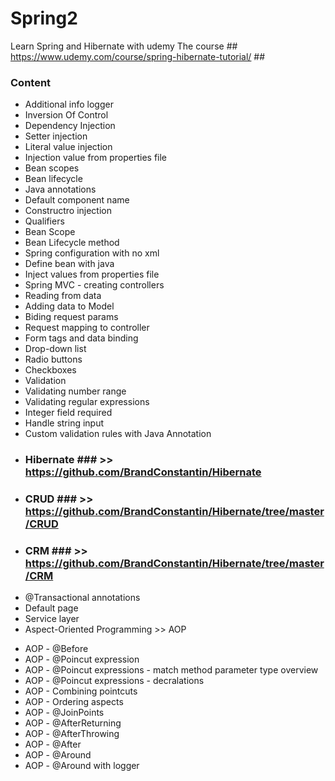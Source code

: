 # Spring2
Learn Spring and Hibernate with udemy
The course ## https://www.udemy.com/course/spring-hibernate-tutorial/ ##

### Content ###
- Additional info logger
- Inversion Of Control
- Dependency Injection
- Setter injection
- Literal value injection
- Injection value from properties file
- Bean scopes
- Bean lifecycle
- Java annotations
- Default component name
- Constructro injection
- Qualifiers
- Bean Scope
- Bean Lifecycle method
- Spring configuration with no xml
- Define bean with java 
- Inject values from properties file
- Spring MVC - creating controllers
- Reading from data
- Adding data to Model
- Biding request params
- Request mapping to controller
- Form tags and data binding
- Drop-down list
- Radio buttons
- Checkboxes
- Validation
- Validating number range
- Validating regular expressions
- Integer field required
- Handle string input
- Custom validation rules with Java Annotation
- ### Hibernate ### >> https://github.com/BrandConstantin/Hibernate
- ### CRUD ### >> https://github.com/BrandConstantin/Hibernate/tree/master/CRUD
- ### CRM ### >> https://github.com/BrandConstantin/Hibernate/tree/master/CRM
- @Transactional annotations
- Default page
- Service layer
- Aspect-Oriented Programming >> AOP
* AOP - @Before
* AOP - @Poincut expression
* AOP - @Poincut expressions - match method parameter type overview
* AOP - @Poincut expressions - decralations
* AOP - Combining pointcuts
* AOP - Ordering aspects
* AOP - @JoinPoints
* AOP - @AfterReturning
* AOP - @AfterThrowing
* AOP - @After
* AOP - @Around
* AOP - @Around with logger
